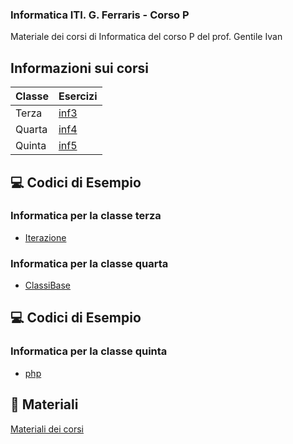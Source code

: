 ### Informatica ITI. G. Ferraris - Corso P
Materiale dei corsi di Informatica del corso P del prof. Gentile Ivan

## Informazioni sui corsi

| Classe    | Esercizi |
|--------   |----------|
| Terza     | [inf3](https://github.com/prof-gentile-i/inf3/tree/23-24) |
| Quarta    | [inf4](https://github.com/prof-gentile-i/inf4/tree/23-24) |
| Quinta    | [inf5](https://github.com/prof-gentile-i/inf5) |

## :computer: Codici di Esempio
### Informatica per la classe terza

- [Iterazione](https://github.com/prof-gentile-i/inf3/tree/23-24/Iterazione)

### Informatica per la classe quarta
- [ClassiBase](https://github.com/prof-gentile-i/inf4/tree/23-24/ClassiBase)

## :computer: Codici di Esempio
### Informatica per la classe quinta

- [php](https://github.com/prof-gentile-i/inf3/tree/23-24/php)


## :blue_book: Materiali

[Materiali dei corsi](https://github.com/prof-gentile-i/materiali)


